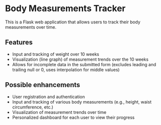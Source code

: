 # Body Measurements Tracker

This is a Flask web application that allows users to track their body measurements over time.

## Features

- Input and tracking of weight over 10 weeks
- Visualization (line graph) of measurement trends over the 10 weeks
- Allows for incomplete data in the submitted form (excludes leading and trailing null or 0, uses interpolation for middle values)

## Possible enhancements

- User registration and authentication
- Input and tracking of various body measurements (e.g., height, waist circumference, etc.)
- Visualization of measurement trends over time
- Personalized dashboard for each user to view their progress
